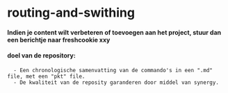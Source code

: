 #    routing-and-swithing
#### Indien je content wilt verbeteren of toevoegen aan het project, stuur dan een berichtje naar freshcookie xxy
#### doel van de repository: 
      - Een chronologische samenvatting van de commando's in een ".md" file, met een "pkt" file.   
      - De kwaliteit van de reposity garanderen door middel van synergy.
 
